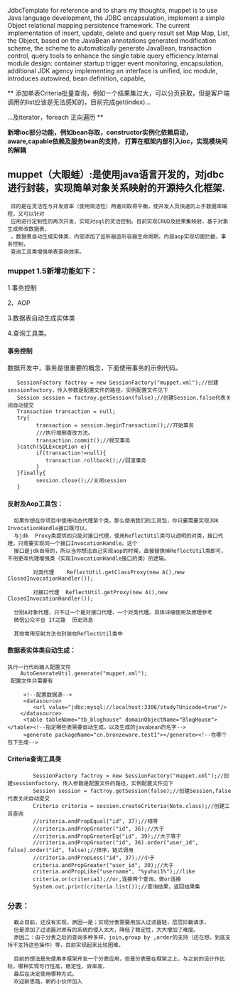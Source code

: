 
JdbcTemplate for reference and to share my thoughts, muppet is to use Java language development, the JDBC encapsulation, implement a simple Object relational mapping persistence framework. The current implementation of insert, update, delete and query result set Map Map, List, the Object, based on the JavaBean annotations generated modification scheme, the scheme to automatically generate JavaBean, transaction control, query tools to enhance the single table query efficiency.Internal module design: container startup trigger event monitoring, encapsulation, additional JDK agency implementing an interface is unified, ioc module, introduces autowired, bean definition, capable, 

**
添加单表Criteria批量查询，例如一个结果集过大，可以分页获取，但是客户端调用的list应该是无法感知的，目前完成get(index)…

…及iterator，foreach 正向遍历
**

****新增ioc部分功能，例如bean存取，constructor实例化依赖启动，aware,capable依赖及服务bean的支持，
打算在框架内部引入ioc，实现模块间的解耦****


## muppet（大眼蛙）:是使用java语言开发的，对jdbc进行封装，实现简单对象关系映射的开源持久化框架.

     目的是在灵活性与开发效率（使用简洁性）两者间取得平衡，使开发人员快速的上手数据库编程，又可以针对
     应用进行定制性的再次开发，实现对sql的灵活控制。目前实现CRUD及结果集映射，基于对象生成修改数据表，
     ，数据表自动生成实体类，内部添加了监听器监听容器生命周期，内部aop实现切面拦截，事务控制，
     查询工具类增强单表查询效率。


### muppet 1.5新增功能如下：
  1.事务控制
  
  2、AOP
  
  3.数据表自动生成实体类
  
  4.查询工具类。

#### 事务控制
   数据开发中，事务是很重要的概念，下面使用事务的示例代码。
```
   SessionFactory factroy = new SessionFactory("muppet.xml");//创建sessionfactory，传入参数是配置文件的路径，实例配置文件见下
   Session session = factroy.getSession(false);//创建Session,false代表关闭自动提交
   Transaction transaction = null;
   try{
         transaction = session.beginTransaction();//开始事务
         ///执行增删查改方法。
         transaction.commit();//提交事务
   }catch(SQLException e){
         if(transaction!=null){
            transaction.rollback();//回滚事务
         }
   }finally{
         session.close();//关闭session
   }
```

#### 反射及Aop工具包：
      如果你想在你项目中使用动态代理某个类，那么使用我们的工具包，你只要需要实现JDK  InvocationHandle接口既可以，
      与jdk  Proxy类提供的只能对接口代理，使用ReflectUtil类可以透明的对类，接口代理，只需要实现同一个接口InvocationHandle。这个
      接口是jdk自带的，所以当你想法自己实现aop的时候，直接替换掉ReflectUtil类即可，不用更改代理增强类（实现InvocationHandle接口的类）的逻辑。
           
            对类代理    ReflectUtil.getClassProxy(new A(),new ClosedInvocationHandler());
           
            对接口代理  ReflectUtil.getProxy(new A(),new ClosedInvocationHandler());
      
      分别A对象代理，只不过一个是对接口代理，一个对类代理。具体详细使用及原理参考  
      微信公众平台 IT之路  历史消息
      
      其他常用反射方法也封装在ReflectUtil类中
#### 数据表实体类自动生成：
    执行一行代码输入配置文件
        AutoGenerateUtil.generate("muppet.xml");
     配置文件只需要有
```
     <!--配置数据源-->
     <datasource>
        <url value="jdbc:mysql://localhost:3306/study?Unicode=true"/>
    </datasource>
     <table tableName="tb_bloghouse" domainObjectName="BlogHouse"></table><!--指定哪些表需要自动生成，以及生成的javabean的名字-->
     <generate packageName="cn.bronzeware.test1"></generate><!--在哪个包下生成-->
```
#### Criteria查询工具类
```
        SessionFactory factroy = new SessionFactory("muppet.xml");//创建sessionfactory，传入参数是配置文件的路径，实例配置文件见下
        Session session = factroy.getSession(false);//创建Session,false代表关闭自动提交
        Criteria criteria = session.createCriteria(Note.class);//创建工具查询
        //criteria.andPropEqual("id", 37);//相等
        //criteria.andPropGreater("id", 36);//大于
        //criteria.andPropGreaterEq("id", 39);//大于等于
        //criteria.andPropGreater("id", 36).order("user_id", false).order("id", false);//排序，链式调用
        //criteria.andPropLess("id", 37);//小于
        criteria.andPropGreater("user_id", 30);//大于
        criteria.andPropLike("username", "%yuhai1%");//like
        criteria.or(criteria1);//or,连接两个查询，做or连接
        System.out.print(criteria.list());//查询结果，返回结果集
```
###    分表：
      截止目前，还没有实现，原因一是；实现分表需要用加入过滤器链，层层拦截请求，
      但是添加了过滤器对原有的系统的侵入太大，降低了稳定性，大大增加了难度。
      原因二：由于分表之后的查询多种多样，join,group by ,order的支持（还在想，到底支持不支持这些操作）等，目前实现起来比较困难。
      
      目前的想法是先使用本框架开发一个分表应用，但是分表是在框架之上，与之前的设计作比较，哪种实现可行性高，稳定性，效率高，
      最后在决定使用哪种方式。
      欢迎新思路，新的小伙伴加入
